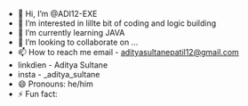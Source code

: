 - 👋 Hi, I’m @ADI12-EXE
- 👀 I’m interested in lillte bit of coding and logic building
- 🌱 I’m currently learning JAVA 
- 💞️ I’m looking to collaborate on ...
- 📫 How to reach me email - adityasultanepatil12@gmail.com
- linkdien - Aditya Sultane
- insta - _aditya_sultane 
- 😄 Pronouns: he/him
- ⚡ Fun fact: 

<!---
ADI12-EXE/ADI12-EXE is a ✨ special ✨ repository because its `README.md` (this file) appears on your GitHub profile.
You can click the Preview link to take a look at your changes.
--->
